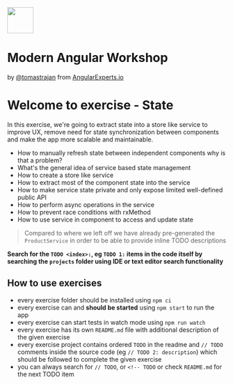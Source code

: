 <img height="60" src="https://angularexperts.io/assets/images/logo/angular-experts.svg">

# Modern Angular Workshop

by [@tomastrajan](https://twitter.com/tomastrajan) from [AngularExperts.io](https://angularexperts.io)

# Welcome to exercise - State

In this exercise, we're going to extract state into a store like service to improve UX, 
remove need for state synchronization between components and make the app more scalable and maintainable.

- How to manually refresh state between independent components why is that a problem?
- What's the general idea of service based state management
- How to create a store like service
- How to extract most of the component state into the service
- How to make service state private and only expose limited well-defined public API
- How to perform async operations in the service
- How to prevent race conditions with rxMethod
- How to use service in component to access and update state

> Compared to where we left off we have already pre-generated the `ProductService` in order to be able
> to provide inline TODO descriptions


**Search for the  `TODO <index>:`, eg `TODO 1:`  items in the code itself by searching the `projects` folder using IDE or text editor search functionality**


## How to use exercises

- every exercise folder should be installed using `npm ci`
- every exercise can and **should be started** using `npm start` to run the app
- every exercise can start tests in watch mode using `npm run watch`
- every exercise has its own `README.md` file with additional description of the given exercise
- every exercise project contains ordered `TODO` in the readme and `// TODO` comments inside the source code (eg `// TODO 2: description`) which should be followed to complete the given exercise
- you can always search for `// TODO`, or `<!-- TODO` or check `README.md` for the next TODO item

